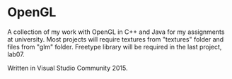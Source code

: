 # OpenGL
A collection of my work with OpenGL in C++ and Java for my assignments at university.
Most projects will require textures from "textures" folder and files from "glm" folder.
Freetype library will be required in the last project, lab07.

Written in Visual Studio Community 2015.
